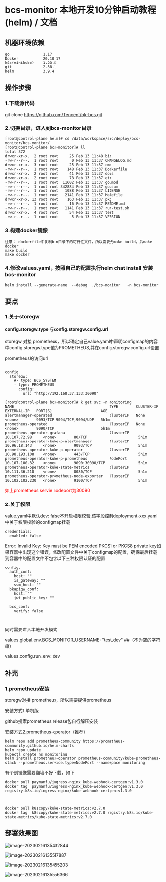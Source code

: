 

# bcs-monitor 本地开发10分钟启动教程(helm) / 文档



## 机器环境依赖

```
go               1.17
Docker           20.10.17
k8s(minikube)    1.23.5
git              2.38.1      
helm             3.9.4
```



## 操作步骤

### 1.下载源代码

git clone https://github.com/Tencent/bk-bcs.git

### 2.切换目录，进入到bcs-monitor目录

```
[root@control-plane helm]# cd /data/workspace/src/deploy/bcs-monitor/bcs-monitor/
[root@control-plane bcs-monitor]# ll
total 372
drwxr-xr-x.  2 root root     25 Feb 13 11:48 bin
-rw-r--r--.  1 root root      0 Feb 13 11:37 CHANGELOG.md
drwxr-xr-x.  3 root root     25 Feb 13 11:37 cmd
-rw-r--r--.  1 root root    148 Feb 13 11:37 Dockerfile
drwxr-xr-x.  2 root root     41 Feb 13 11:37 docs
drwxr-xr-x.  2 root root     78 Feb 13 11:37 etc
-rw-r--r--.  1 root root  11602 Feb 13 11:37 go.mod
-rw-r--r--.  1 root root 342884 Feb 13 11:37 go.sum
-rw-r--r--.  1 root root   1088 Feb 13 11:37 LICENSE
-rw-r--r--.  1 root root   2141 Feb 13 11:37 Makefile
drwxr-xr-x. 13 root root    163 Feb 13 11:37 pkg
-rw-r--r--.  1 root root     16 Feb 13 11:37 README.md
-rw-r--r--.  1 root root   1141 Feb 13 11:37 run-test.sh
drwxr-xr-x.  4 root root     54 Feb 13 11:37 test
-rw-r--r--.  1 root root      5 Feb 13 11:37 VERSION

```

### 3.构建docker镜像

```
注意： dockerfile中复制bin目录下的可行性文件，所以需要先make build，后make docker
make build
make docker 
```

### 4.修改values.yaml，按照自己的配置执行helm chat install 安装bcs-monitor

```
helm install --generate-name  --debug  ./bcs-monitor   -n bcs-monitor
```

## 要点

### 1.关于storegw

#### config.storegw.type 与config.storegw.config.url

storegw 对接 prometheus，所以确定自己value.yaml中声明configmap的内容中config.storegw.type值为PROMETHEUS,并在config.storegw.config.url设置

prometheus的访问url

```

config
  storegw:
    #- type: BCS_SYSTEM
    - type: PROMETHEUS
      config: 
      	url: "http://192.168.37.133:30090"

```

```
[root@control-plane bcs-monitor]# k get svc -n monitoring
NAME                                           TYPE        CLUSTER-IP       EXTERNAL-IP   PORT(S)                      AGE
alertmanager-operated                          ClusterIP   None             <none>        9093/TCP,9094/TCP,9094/UDP   5h1m
prometheus-operated                            ClusterIP   None             <none>        9090/TCP                     5h1m
prometheus-operator-grafana                    ClusterIP   10.107.72.98     <none>        80/TCP                       5h1m
prometheus-operator-kube-p-alertmanager        ClusterIP   10.96.18.143     <none>        9093/TCP                     5h1m
prometheus-operator-kube-p-operator            ClusterIP   10.98.193.108    <none>        443/TCP                      5h1m
prometheus-operator-kube-p-prometheus          NodePort    10.107.100.32    <none>        9090:30090/TCP               5h1m
prometheus-operator-kube-state-metrics         ClusterIP   10.111.36.218    <none>        8080/TCP                     5h1m
prometheus-operator-prometheus-node-exporter   ClusterIP   10.102.102.230   <none>        9100/TCP                     5h1m

```
<font color='red'> 
如上prometheus servie nodeport为30090
</font>





### 2.关于权限

value.yaml中默认dev: false不开启权限校验,该字段控制deployment-xxx.yaml中关于权限校验的configmap挂载

```
credentials:
  enabled: false
```

Error: Invalid Key: Key must be PEM encoded PKCS1 or PKCS8 private key如果容器中出现这个错误，修改配置文件中关于configmap的配置，确保最后挂载到容器中的配置文件不包含以下三种权限认证的配置

```
config:
  auth_conf:
    host: ""
    is_gateway: ""
    ssm_host: ""
  bkapigw_conf:
    host: ""
    jwt_public_key: ""

  bcs_conf:
    verify: false

 

```

同时需要进入本地开发模式

values.global.env.BCS_MONITOR_USERNAME:  "test_dev"   ##（不为空的字符串）

values.config.run_env: dev

## 补充

### 1.prometheus安装

storegw对接 prometheus，所以需要提供prometheus



安装方式1.单机版

github搜索prometheus release包自行解压安装



安装方式2.prometheus-operator（推荐）

```
helm repo add prometheus-community https://prometheus-community.github.io/helm-charts
helm repo update
kubectl create ns monitoring
helm install prometheus-operator prometheus-community/kube-prometheus-stack --prometheus.service.type=NodePort --namespace monitoring 
```



有个别镜像需要翻墙不好下载，如下

```
docker pull paymanfu/ingress-nginx_kube-webhook-certgen:v1.3.0
docker tag  paymanfu/ingress-nginx_kube-webhook-certgen:v1.3.0  registry.k8s.io/ingress-nginx/kube-webhook-certgen:v1.3.0



docker pull k8scopy/kube-state-metrics:v2.7.0
docker tag  k8scopy/kube-state-metrics:v2.7.0 registry.k8s.io/kube-state-metrics/kube-state-metrics:v2.7.0
```







## 部署效果图

![image-20230216135432844](E:\goworkspace\src\bk-bcs\bcs-services\bcs-monitor\docs\helm_deploy.assets\image-20230216135432844.png)



![image-20230216135517887](E:\goworkspace\src\bk-bcs\bcs-services\bcs-monitor\docs\helm_deploy.assets\image-20230216135517887.png)

![image-20230216135455203](E:\goworkspace\src\bk-bcs\bcs-services\bcs-monitor\docs\helm_deploy.assets\image-20230216135455203.png)

![image-20230216135556366](E:\goworkspace\src\bk-bcs\bcs-services\bcs-monitor\docs\helm_deploy.assets\image-20230216135556366.png)